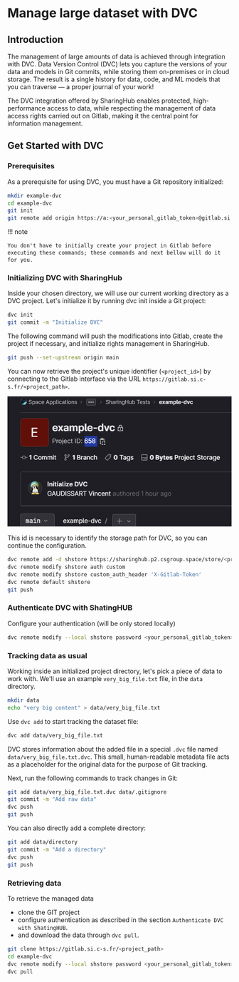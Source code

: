# Manage large dataset with DVC

## Introduction

The management of large amounts of data is achieved through integration with DVC.
Data Version Control (DVC) lets you capture the versions of your data and models in Git commits, while storing them on-premises or in cloud storage. The result is a single history for data, code, and ML models that you can traverse — a proper journal of your work!

The DVC integration offered by SharingHub enables protected, high-performance access to data, while respecting the management of data access rights carried out on Gitlab, making it the central point for information management.

## Get Started with DVC

### Prerequisites

As a prerequisite for using DVC, you must have a Git repository initialized:

```bash
mkdir example-dvc
cd example-dvc
git init
git remote add origin https://a:<your_personal_gitlab_token>@gitlab.si.c-s.fr/<project_path>
```

!!! note

    You don't have to initially create your project in Gitlab before executing these commands; these commands and next bellow will do it for you.

### Initializing DVC with SharingHub

Inside your chosen directory, we will use our current working directory as a DVC project. Let's initialize it by running dvc init inside a Git project:

```bash
dvc init
git commit -m "Initialize DVC"
```

The following command will push the modifications into Gitlab, create the project if necessary, and initialize rights management in SharingHub.

```bash
git push --set-upstream origin main
```

You can now retrieve the project's unique identifier (`<project_id>`) by connecting to the Gitlab interface via the URL `https://gitlab.si.c-s.fr/<project_path>`.

![gitlab_project_id.png](../assets/img/gitlab_project_id.png)

This id is necessary to identify the storage path for DVC, so you can continue the configuration.

```bash
dvc remote add -d shstore https://sharinghub.p2.csgroup.space/store/<project_id>
dvc remote modify shstore auth custom
dvc remote modify shstore custom_auth_header 'X-Gitlab-Token'
dvc remote default shstore
git push
```

### Authenticate DVC with ShatingHUB

Configure your authentication (will be only stored locally)

```bash
dvc remote modify --local shstore password <your_personal_gitlab_token>
```

### Tracking data as usual

Working inside an initialized project directory, let's pick a piece of data to work with. We'll use an example `very_big_file.txt` file, in the `data` directory.

```bash
mkdir data
echo "very big content" > data/very_big_file.txt
```

Use `dvc add` to start tracking the dataset file:

```bash
dvc add data/very_big_file.txt
```

DVC stores information about the added file in a special `.dvc` file named `data/very_big_file.txt.dvc`. This small, human-readable metadata file acts as a placeholder for the original data for the purpose of Git tracking.

Next, run the following commands to track changes in Git:

```bash
git add data/very_big_file.txt.dvc data/.gitignore
git commit -m "Add raw data"
dvc push
git push
```

You can also directly add a complete directory:

```bash
git add data/directory
git commit -m "Add a directory"
dvc push
git push
```

### Retrieving data

To retrieve the managed data
* clone the GIT project
* configure authentication as described in the section `Authenticate DVC with ShatingHUB`.
* and download the data through `dvc pull`.

```bash
git clone https://gitlab.si.c-s.fr/<project_path>
cd example-dvc
dvc remote modify --local shstore password <your_personal_gitlab_token>
dvc pull
```
